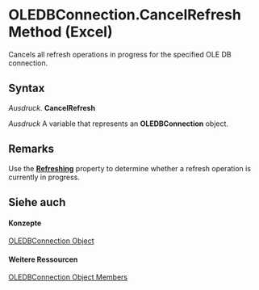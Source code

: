 
# OLEDBConnection.CancelRefresh Method (Excel)

Cancels all refresh operations in progress for the specified OLE DB connection.


## Syntax

 _Ausdruck_. **CancelRefresh**

 _Ausdruck_ A variable that represents an **OLEDBConnection** object.


## Remarks

Use the  **[Refreshing](1fdce249-540e-3460-fba6-63b5f80a159b.md)** property to determine whether a refresh operation is currently in progress.


## Siehe auch


#### Konzepte


[OLEDBConnection Object](f246e544-9854-8e71-a7f7-dec57dd725e4.md)
#### Weitere Ressourcen


[OLEDBConnection Object Members](http://msdn.microsoft.com/library/2f1a2f81-ee3a-1b60-8dc3-87818e1790c1%28Office.15%29.aspx)
